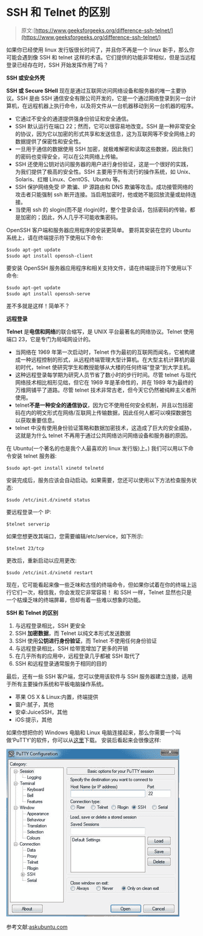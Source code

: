 # SSH 和 Telnet 的区别

> 原文:[https://www.geeksforgeeks.org/difference-ssh-telnet/](https://www.geeksforgeeks.org/difference-ssh-telnet/)

如果你已经使用 linux 发行版很长时间了，并且你不再是一个 linux 新手，那么你可能会遇到像 SSH 和 telnet 这样的术语。它们提供的功能非常相似，但是当远程登录已经存在时，SSH 开始发挥作用了吗？

**SSH 或安全外壳**

**SSH 或 Secure SHell** 现在是通过互联网访问网络设备和服务器的唯一主要协议。SSH 是由 SSH 通信安全有限公司开发的，它是一个通过网络登录到另一台计算机，在远程机器上执行命令，以及将文件从一台机器移动到另一台机器的程序。

*   它通过不安全的通道提供强身份验证和安全通信。
*   SSH 默认运行在端口 22；然而，它可以很容易地改变。SSH 是一种非常安全的协议，因为它以加密的形式共享和发送信息，这为互联网等不安全网络上的数据提供了保密性和安全性。
*   一旦用于通信的数据使用 SSH 加密，就极难解密和读取这些数据，因此我们的密码也变得安全，可以在公共网络上传输。
*   SSH 还使用公钥对访问服务器的用户进行身份验证，这是一个很好的实践，为我们提供了极高的安全性。SSH 主要用于所有流行的操作系统，如 Unix、Solaris、红帽 Linux、CentOS、Ubuntu 等。
*   SSH 保护网络免受 IP 欺骗、IP 源路由和 DNS 欺骗等攻击。成功接管网络的攻击者只能强制 ssh 断开连接。当启用加密时，他或她不能回放流量或劫持连接。
*   当使用 ssh 的 slogin(而不是 rlogin)时，整个登录会话，包括密码的传输，都是加密的；因此，外人几乎不可能收集密码。

OpenSSH 客户端和服务器应用程序的安装更简单。
要将其安装在您的 Ubuntu 系统上，请在终端提示符下使用以下命令:

```
$sudo apt-get update
$sudo apt install openssh-client
```

要安装 OpenSSH 服务器应用程序和相关支持文件，请在终端提示符下使用以下命令:

```
$sudo apt-get update
$sudo apt install openssh-serve
```

差不多就是这样！简单不？

**远程登录**

**Telnet** 是**电信和网络**的联合缩写，是 UNIX 平台最著名的网络协议。Telnet 使用端口 23，它是专门为局域网设计的。

*   当网络在 1969 年第一次启动时，Telnet 作为最初的互联网而闻名，它被构建成一种远程控制的形式，从远程终端管理大型计算机。在大型主机计算机的最初时代，telnet 使研究学生和教授能够从大楼的任何终端“登录”到大学主机。
*   这种远程登录每学期为研究人员节省了数小时的步行时间。尽管 telnet 与现代网络技术相比相形见绌，但它在 1969 年是革命性的，并在 1989 年为最终的万维网铺平了道路。尽管 telnet 技术非常古老，但今天它仍然被纯粹主义者所使用。
*   telnet**不是一种安全的通信协议**，因为它不使用任何安全机制，并且以包括密码在内的明文形式在网络/互联网上传输数据，因此任何人都可以嗅探数据包以获取重要信息。
*   telnet 中没有使用身份验证策略和数据加密技术，这造成了巨大的安全威胁，这就是为什么 telnet 不再用于通过公共网络访问网络设备和服务器的原因。

在 Ubuntu(一个著名的也是我个人最喜欢的 linux 发行版)上。)
我们可以用以下命令安装 telnet 服务器:

```
$sudo apt-get install xinetd telnetd
```

安装完成后，服务应该会自动启动。如果需要，您还可以使用以下方法检查服务状态:

```
$sudo /etc/init.d/xinetd status
```

要远程登录一个 IP:

```
$telnet serverip
```

如果您想更改其端口，您需要编辑/etc/service，如下所示:

```
$telnet 23/tcp 
```

更改后，重新启动以应用更改:

```
$sudo /etc/init.d/xinetd restart
```

现在，它可能看起来像一些乏味和古怪的终端命令，但如果你试着在你的终端上运行它们一次，相信我，你会发现它非常容易！
和 SSH 一样，Telnet 显然也只是一个枯燥乏味的终端屏幕，但却有着一些难以想象的功能。

**SSH 和 Telnet 的区别**

1.  与远程登录相比，SSH 更安全
2.  SSH **加密数据**，而 Telnet 以纯文本形式发送数据
3.  SSH 使用**公钥进行身份验证**，而 Telnet 不使用任何身份验证
4.  与远程登录相比，SSH 给带宽增加了更多的开销
5.  在几乎所有的应用中，远程登录几乎都被 SSH 取代了
6.  SSH 和远程登录通常服务于相同的目的

最后，还有一些 SSH 客户端，您可以使用该软件与 SSH 服务器建立连接，适用于所有主要操作系统和平板电脑操作系统。

*   苹果 OS X & Linux:内置，终端提供
*   窗户:腻子，其他
*   安卓:JuiceSSH，其他
*   iOS:提示，其他

如果你想把你的 Windows 电脑和 Linux 电脑连接起来，那么你需要一个叫做‘PuTTY’的软件，你可以从[这里](http://www.putty.org/)下载。
安装后看起来会很像这样:

![PuTTy](img/6f503e143c300f72f2119507ef3bac4c.png)

参考文献:[askubuntu.com](https://askubuntu.com/questions/818922/installing-ssh-in-ubuntu-14-04lts)